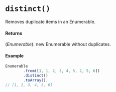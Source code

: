 # `distinct()`

Removes duplicate items in an Enumerable.

#### Returns

(*Enumerable*): new Enumerable without duplicates.

#### Example

```js
Enumerable
        .from([1, 1, 2, 3, 4, 5, 2, 5, 6])
        .distinct()
        .toArray();
// [1, 2, 3, 4, 5, 6]
```
